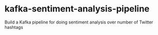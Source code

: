 # kafka-sentiment-analysis-pipeline
Build a Kafka pipeline for doing sentiment analysis over number of Twitter hashtags
